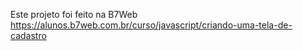 Este projeto foi feito na B7Web https://alunos.b7web.com.br/curso/javascript/criando-uma-tela-de-cadastro